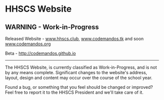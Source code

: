 # HHSCS Website
WARNING - Work-in-Progress
----

Released Website - www.hhscs.club, www.codemandos.tk and soon www.codemandos.org

Beta - http://codemandos.github.io

----
The HHSCS Website, is currently classified as Work-in-Progress, and is not by any means complete. Significant changes to the website's address, layout, design and content may occur over the course of the school year.

Found a bug, or something that you feel should be changed or improved? Feel free to report it to the HHSCS President and we'll take care of it.

